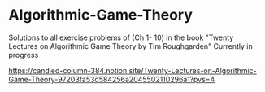 # Algorithmic-Game-Theory
Solutions to all exercise problems of (Ch 1- 10) in the book "Twenty Lectures on Algorithmic Game Theory by Tim Roughgarden" 
Currently in progress

https://candied-column-384.notion.site/Twenty-Lectures-on-Algorithmic-Game-Theory-97203fa53d584256a2045502110296a1?pvs=4

